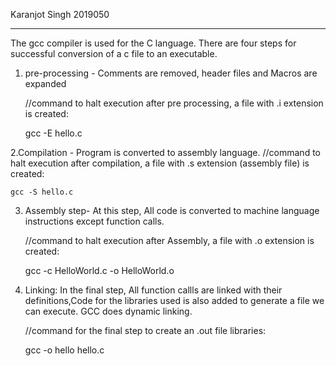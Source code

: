 Karanjot Singh
2019050

----------------------------------------------------------------

The gcc compiler is used for the C language. There are four steps for successful conversion of a c file to an executable.

 1. pre-processing  - Comments are removed, header files and Macros are expanded

	//command to halt execution after pre processing, a file with .i extension is created: 

	gcc -E hello.c

2.Compilation - Program is converted to assembly language.
	//command to halt execution after compilation, a file with .s extension (assembly file) is created:

	gcc -S hello.c

3. Assembly step- At this step, All code is converted to machine language instructions except function calls.

	//command to halt execution after Assembly, a file with .o extension is created:

	gcc -c HelloWorld.c -o HelloWorld.o

4. Linking: In the final step, All function callls are linked with their definitions,Code for the libraries used is also added to generate a 
	file we can execute. GCC does dynamic linking.

	//command for the final step to create an .out file libraries:
	
	gcc -o hello hello.c 

